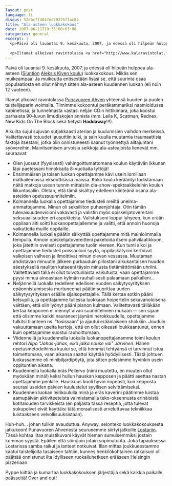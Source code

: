 ```yaml
---
layout: post
language: fi
disqus: 52dbcff4047ed29225ffac82
title: "Ala-asteen luokkakokous"
date: 2007-06-11T19:35:00+03:00
categories: general
excerpt: |
  <p>Päivä oli lauantai 9. kesäkuuta, 2007, ja edessä oli hilpeän hulppea ala-asteen (<a href="http://www.siuntio.fi/">Siuntion</a> <a href="http://www.siuntio.fi/akk/">Aleksis Kiven koulu</a>) luokkakokous. Mikäs sen muikeampaa! Ja muikeutta entisestään lisäsi se, että suurinta osaa populaatiosta en ollut nähnyt sitten ala-asteen kuudennen luokan (eli noin 12 vuoteen).</p>
  
  <p>Iltamat alkoivat ravintolassa <a href="http://www.kalaravintolat.fi/ahven_index.php">Punavuoren Ahven</a> yhteensä kuuden ja puolen taistelijaparin woimalla. Tiimimme kokoontui peräkammariksi naamioidussa kabinetissa, ja tunnelmasta vastasi neljän CD:n hittikimara, joka koostui parhaista 90-luvun limudiskojen annista (mm. Leila K, Scatman, Rednex, New Kids On The Block sekä tietysti <strong>Haddaway</strong>!!!).</p>
---
```

<p>Päivä oli lauantai 9. kesäkuuta, 2007, ja edessä oli hilpeän hulppea ala-asteen (<a href="http://www.siuntio.fi/">Siuntion</a> <a href="http://www.siuntio.fi/akk/">Aleksis Kiven koulu</a>) luokkakokous. Mikäs sen muikeampaa! Ja muikeutta entisestään lisäsi se, että suurinta osaa populaatiosta en ollut nähnyt sitten ala-asteen kuudennen luokan (eli noin 12 vuoteen).</p>

<p>Iltamat alkoivat ravintolassa <a href="http://www.kalaravintolat.fi/ahven_index.php">Punavuoren Ahven</a> yhteensä kuuden ja puolen taistelijaparin woimalla. Tiimimme kokoontui peräkammariksi naamioidussa kabinetissa, ja tunnelmasta vastasi neljän CD:n hittikimara, joka koostui parhaista 90-luvun limudiskojen annista (mm. Leila K, Scatman, Rednex, New Kids On The Block sekä tietysti <strong>Haddaway</strong>!!!).</p>

<p>Alkuilta sujui sujuvan sutjakkaasti aterian ja kuulumisien vaihdon merkeissä. Valitettavasti totuudet lausuttiin julki, ja sain kuulla muutamia traumaattisia faktoja itsestäni, jotka olin onnistuneesti saanut työnnettyä alitajuntani syövereihin. Mainitsemisen arvoisia seikkoja ala-asteajoista lienevät mm. seuraavat:</p>

<ul>
  <li>Olen juossut (fyysisesti) vahingoittumattomana koulun käytävän ikkunan läpi paetessani himokkaita 8-vuotiaita tyttöjä!</li>
  <li>Ensimmäisen ja toisen luokan opettajamme kävi usein lomillaan matkailemassa eksoottisissa maissa. Koko koulu kerääntyi todistamaan näitä matkoja usean tunnin mittaisiin dia-show-spektaakkeleihin koulun liikuntasaliin. Oletan, että tämä sisältyy edelleen kiinteänä osana ala-asteiden opetussuunnitelmiin.</li>
  <li>Kolmannella luokalla opettajamme tiedusteli meiltä unelma-ammattejamme. Minun oli seksiliiton puheenjohtaja. Otin tämän tulevaisuudenvisioni vakavasti ja valistin myös opiskelijatovereitani seksuaalisuuden eri aspekteista. Valistukseni loppui lyhyeen, kun erään oppilaan äiti soitti luokanopettajallemme ja valitti, että annoin huonoja vaikutteita muille oppilaille.</li>
  <li>Kolmannella luokalla päätin säikyttää opettajamme mitä mainioimmalla tempulla. Annoin opiskelijatovereitteni paketoida itseni pahvilaatikkoon, joka jätettiin ovelasti opettajamme tuolin viereen. Kun tunti alkoi ja opettajamme tiedusteli poissaoloni syytä, oppilaskätyrini kertoivat valkoisen valheen ja ilmoittivat minun olevan vessassa. Muutaman ahdistavan minuutin jälkeen purkauduin piilostani alkukantaisen huudon säestyksellä nauliten katseeni täysin minusta tietämättömään uhriini. Valitettavasti tällä ei ollut toivotunlaista vaikutusta, vaan opettajamme pyysi minua ainoastaan kylmän rauhallisesti palaamaan paikalleni...</li>
  <li>Neljännellä luokalla (edelleen edellisen vuoden säikytysyrityksen epäonnistumisesta murtuneena) päätin suorittaa uuden säikytysyrityksen eräälle sijaisopettajalle. Tällä kertaa sotkin pääni ketsupilla, ja opettajamme tullessa luokkaan hoipertelin sekavanoloisena väittäen, että olin lyönyt pääni pianon kulmaan. Valitettavasti tälläkään kertaa kepponen ei mennyt aivan suunnitelmien mukaan -- sen sijaan että olisimme kaikki nauraneet jäynäni nerokkuudelle, opettajamme tulkitsi tilanteen ns. "tosissaan" ja ajautui eräänlaiseen shokkiin. Jouduin vakuuttamaan useita kertoja, että en ollut oikeasti loukkaantunut, ennen kuin opettajamme suostui rauhoittumaan.</li>
  <li>Viidennellä ja kuudennella luokalla luokanopettajanamme toimi koulun rehtori <em>Alpo "Jahas-jahas, eikö jalka nouse vai" Järvinen</em>. Hänen opetusmetodeihinsa kuului se, että hommat tehtyänsä ei tarvinnut istua toimettomana, vaan aikansa saattoi käyttää hyödyllisesti. Tästä johtuen luokassamme oli minibiljardipöytä, jota sitten pelasimme hyvinkin usein oppituntien aikana.</li>
  <li>Kuudennella luokalla eräs Pellervo (nimi muutettu, en muuten ollut myöskään minä!) keksi hullun hauskan kepposen ja päätti asettaa nastan opettajamme penkille. Hauskuus kuoli hyvin nopeasti, kun kepposta seurasi useiden päivien kuulustelut syyllisen selvittämiseksi.</li>
  <li>Kuudennen luokan leirikoululla minä ja eräs kaverini päätimme luistaa aamupäivän aktiviteeteista valmistamalla teko-oksennusta erinäisistä kotitalouden tarvikkeista (en paljasta tässä reseptiä, jotta tulevat sukupolvet eivät käyttäisi tätä moraalisesti arveluttavaa tekniikkaa luistaakseen velvollisuuksistaan).</li>
</ul>

<p>Huh-huh... johan tulikin avauduttua. Anyway, selonteko luokkakokouksesta jatkukoon! Punavuoren Ahvenesta seurueemme siirtyi jatkoille <a href="http://www.lostandfound.fi/">Lostariin</a>. Tässä kohtaa iltaa muistikuvani käyvät hieman sumuisemmiksi jostain kumman syystä. Epäilen että söin/join jotain sopimatonta. Joka tapauksessa Lostarissa samba raikui ja lanteet notkuivat. Illan mittaa joukkueestamme kaatui taistelijoita tasaiseen tahtiin, kunnes henkilökohtainen ratkaisuni oli päättää onnistunut ilta idylliseen ruokailuhetkeen erääseen Helsingin pizzeriaan.</p>

<p>Pyppe kiittää ja kumartaa luokkakokouksen järjestäjiä sekä kaikkia paikalle päässeitä! Over and out!</p>